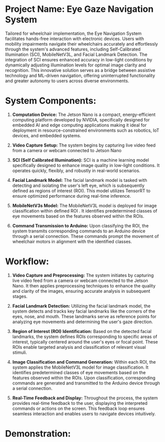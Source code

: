 # Project Name: Eye Gaze Navigation System

Tailored for wheelchair implementation, the Eye Navigation System facilitates hands-free interaction with electronic devices. Users with mobility impairments navigate their wheelchairs accurately and effortlessly through the system's advanced features, including Self-Calibrated Illumination (SCI), MobileNetV3L, and Facial Landmark Detection. The integration of SCI ensures enhanced accuracy in low-light conditions by dynamically adjusting illumination levels for optimal image clarity and recognition. This innovative solution serves as a bridge between assistive technology and ML-driven navigation, offering uninterrupted functionality and greater autonomy to users across diverse environments.

# System Components:

1.  **Computation Device:**
    The Jetson Nano is a compact, energy-efficient computing platform developed by NVIDIA, specifically designed for embedded AI and edge computing applications making it ideal for deployment in resource-constrained environments such as robotics, IoT devices, and embedded systems.

2.  **Video Capture Setup:**
    The system begins by capturing live video feed from a camera or webcam connected to Jetson Nano

3.  **SCI (Self Calibrated Illumination):**
    SCI is a machine learning model specifically designed to enhance image quality in low-light conditions. It operates quickly, flexibly, and robustly in real-world scenarios.

4.  **Facial Landmark Model:**
    The facial landmark model is tasked with detecting and isolating the user's left eye, which is subsequently defined as regions of interest (ROI). This model utilizes TensorRT to ensure optimized performance during real-time inference.

5.  **MobileNetV3s Model:**
    The MobileNetV3L model is deployed for image classification within defined ROI . It identifies predetermined classes of eye movements based on the features observed within the ROIs.

6.  **Command Transmission to Arduino:**
    Upon classifying the ROI, the system transmits corresponding commands to an Arduino device through a serial connection. These commands prompt the movement of wheelchair motors in alignment with the identified classes.
    
# Workflow:

1. **Video Capture and Preprocessing:**
   The system initiates by capturing live video feed from a camera or webcam connected to the Jetson Nano. It then applies preprocessing techniques to enhance the quality and clarity of the images, ensuring accurate analysis in subsequent stages.

2. **Facial Landmark Detection:**
   Utilizing the facial landmark model, the system detects and tracks key facial landmarks like the corners of the eyes, nose, and mouth. These landmarks serve as reference points for analyzing eye movements and determining the user's gaze direction.

3. **Region of Interest (ROI) Identification:**
   Based on the detected facial landmarks, the system defines ROIs corresponding to specific areas of interest, typically centered around the user's eyes or focal point. These ROIs enable targeted analysis and classification of relevant visual stimuli.

4. **Image Classification and Command Generation:**
   Within each ROI, the system applies the MobileNetV3L model for image classification. It identifies predetermined classes of eye movements based on the features observed within the ROIs. Upon classification, corresponding commands are generated and transmitted to the Arduino device through a serial connection.

5. **Real-Time Feedback and Display:**
   Throughout the process, the system provides real-time feedback to the user, displaying the interpreted commands or actions on the screen. This feedback loop ensures seamless interaction and enables users to navigate devices intuitively.


# Demonstration: